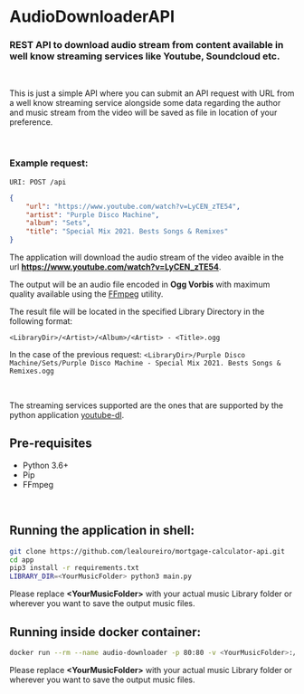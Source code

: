 # AudioDownloaderAPI

### REST API to download audio stream from content available in well know streaming services like Youtube, Soundcloud etc.

<br />

This is just a simple API where you can submit an API request with URL from a well know streaming service alongside some data regarding the author and music stream from the video will be saved as file in location of your preference.

<br/> 

### Example request:

`URI: POST /api`
```json
{
    "url": "https://www.youtube.com/watch?v=LyCEN_zTE54",
    "artist": "Purple Disco Machine",
    "album": "Sets",
    "title": "Special Mix 2021. Bests Songs & Remixes"
}
```

The application will download the audio stream of the video avaible in the url **https://www.youtube.com/watch?v=LyCEN_zTE54**. 

The output will be an audio file encoded in **Ogg Vorbis** with maximum quality available using the [FFmpeg](https://www.ffmpeg.org/) utility.

The result file will be located in the specified Library Directory in the following format:

`<LibraryDir>/<Artist>/<Album>/<Artist> - <Title>.ogg`

In the case of the previous request:
`<LibraryDir>/Purple Disco Machine/Sets/Purple Disco Machine - Special Mix 2021. Bests Songs & Remixes.ogg`

<br/>

The streaming services supported are the ones that are supported by the python application [youtube-dl](https://github.com/ytdl-org/youtube-dl/).

## Pre-requisites
- Python 3.6+
- Pip
- FFmpeg

<br/>

## Running the application in shell:
```bash
git clone https://github.com/lealoureiro/mortgage-calculator-api.git
cd app
pip3 install -r requirements.txt
LIBRARY_DIR=<YourMusicFolder> python3 main.py
```
Please replace **\<YourMusicFolder\>** with your actual music Library folder or wherever you want to save the output music files.

## Running inside docker container:
```bash
docker run --rm --name audio-downloader -p 80:80 -v <YourMusicFolder>:/music lealoureiro/audio-downloader-api
```
Please replace **\<YourMusicFolder\>** with your actual music Library folder or wherever you want to save the output music files.